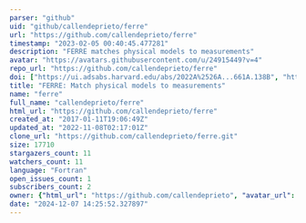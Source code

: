 ```yaml
---
parser: "github"
uid: "github/callendeprieto/ferre"
url: "https://github.com/callendeprieto/ferre"
timestamp: "2023-02-05 00:40:45.477281"
description: "FERRE matches physical models to measurements"
avatar: "https://avatars.githubusercontent.com/u/24915449?v=4"
repo_url: "https://github.com/callendeprieto/ferre"
doi: ["https://ui.adsabs.harvard.edu/abs/2022A%2526A...661A.138B", "https://ui.adsabs.harvard.edu/abs/2015AAS...22542207A", "https://ui.adsabs.harvard.edu/abs/2023ascl.soft01016A/abstract"]
title: "FERRE: Match physical models to measurements"
name: "ferre"
full_name: "callendeprieto/ferre"
html_url: "https://github.com/callendeprieto/ferre"
created_at: "2017-01-11T19:06:49Z"
updated_at: "2022-11-08T02:17:01Z"
clone_url: "https://github.com/callendeprieto/ferre.git"
size: 17710
stargazers_count: 11
watchers_count: 11
language: "Fortran"
open_issues_count: 1
subscribers_count: 2
owner: {"html_url": "https://github.com/callendeprieto", "avatar_url": "https://avatars.githubusercontent.com/u/24915449?v=4", "login": "callendeprieto", "type": "User"}
date: "2024-12-07 14:25:52.327897"
---
```

